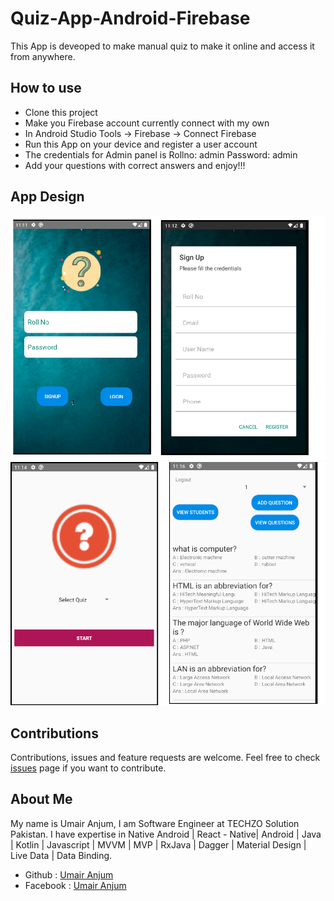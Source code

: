 # Quiz-App-Android-Firebase
This App is deveoped to make manual quiz to make it online and access it from anywhere.

## How to use
- Clone this project
- Make you Firebase account currently connect with my own
- In Android Studio Tools -> Firebase -> Connect Firebase
- Run this App on your device and register a user account
- The credentials for Admin panel is  Rollno: admin Password: admin
- Add your questions with correct answers and enjoy!!!

## App Design
![](Quiz-1.png)
![](Quiz-2.png)

## Contributions 
Contributions, issues and feature requests are welcome.
Feel free to check [issues]({Link} "issues") page if you want to contribute.

## About Me
My name is Umair Anjum, I am Software Engineer at TECHZO Solution Pakistan. I have expertise in Native Android | React - Native| Android | Java | Kotlin | Javascript | MVVM | MVP | RxJava | Dagger | Material Design | Live Data | Data Binding.

- Github : [Umair Anjum ](https://github.com/UmairAnjum86 "Umair Anjum")
- Facebook : [Umair Anjum](facebook.com/umair.anjum.357/ "Umair Anjum")

